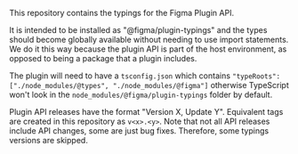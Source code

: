 This repository contains the typings for the Figma Plugin API.

It is intended to be installed as "@figma/plugin-typings" and the types should become globally available without needing to use import statements. We do it this way because the plugin API is part of the host environment, as opposed to being a package that a plugin includes.

The plugin will need to have a `tsconfig.json` which contains `"typeRoots": ["./node_modules/@types", "./node_modules/@figma"]` otherwise TypeScript won't look in the `node_modules/@figma/plugin-typings` folder by default.

Plugin API releases have the format "Version X, Update Y". Equivalent tags are created in this repository as `v<x>.<y>`. Note that not all API releases include API changes, some are just bug fixes. Therefore, some typings versions are skipped.

